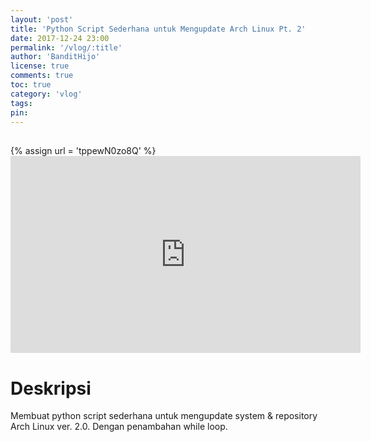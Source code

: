 ```yaml
---
layout: 'post'
title: 'Python Script Sederhana untuk Mengupdate Arch Linux Pt. 2'
date: 2017-12-24 23:00
permalink: '/vlog/:title'
author: 'BanditHijo'
license: true
comments: true
toc: true
category: 'vlog'
tags:
pin:
---
```


<div style="margin-top:30px;"></div>
<!-- EMBED CONTAINER: YOUTUBE -->
{% assign url = 'tppewN0zo8Q' %}
<div class='embed-container'>
<iframe width="560" height="315" src="https://www.youtube.com/embed/{{ url }}" frameborder="0" allow="accelerometer; autoplay; encrypted-media; gyroscope; picture-in-picture" allowfullscreen></iframe>
</div>

# Deskripsi

Membuat python script sederhana untuk mengupdate system & repository Arch Linux ver. 2.0. Dengan penambahan while loop.
